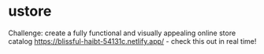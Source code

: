 # ustore
Challenge: create a fully functional and visually appealing online store catalog
https://blissful-haibt-54131c.netlify.app/ - check this out in real time!

